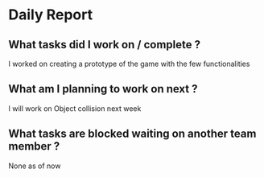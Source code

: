 # Daily Report

## What tasks did I work on / complete ?

I worked on creating a prototype of the game with the few functionalities

## What am I planning to work on next ?

I will work on Object collision next week

## What tasks are blocked waiting on another team member ?

None as of now
